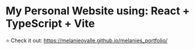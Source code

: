 # My Personal Website using: React + TypeScript + Vite

⭐ Check it out: https://melanieovalle.github.io/melanies_portfolio/
